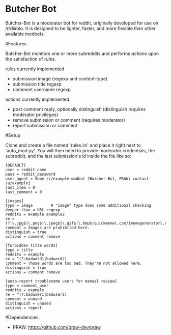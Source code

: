 Butcher Bot
===================================

Butcher-Bot is a moderator bot for reddit, originally developed for use on /r/diablo. It is designed to be lighter, faster, and more flexible than other available modbots.

#Features

Butcher-Bot monitors one or more subreddits and performs _actions_ upon the satisfaction of _rules_.

rules currently implemented
* submission image (regexp and content-type)
* submission title regexp
* comment username regexp

actions currently implemented
* post comment reply, optionally distinguish (distinguish requires moderator privileges)
* remove submission or comment (requires moderator)
* report submission or comment

#Setup

Clone and create a file named 'rules.ini' and place it right next to 'auto_mod.py'. You will then need to provide moderator credentials, the subreddit, and the last submission's id inside the file like so: 

```
[DEFAULT]
user = reddit_name
pass = reddit_password
user_agent = Some /r/example modbot [Butcher-Bot, PRAW; contact /u/example]
last_item = 0
last_comment = 0

[images]
type = image		# "image" type does some additional checking deeper than a URL regexp
reddits = example example2
re = (?:\.jpg$|\.png$|\.jpeg$|\.gif$|\.bmp$|quickmeme\.com/|memegenerator\.net/)
comment = Images are prohibited here.
distinguish = true
actions = comment remove

[forbidden title words]
type = title
reddits = example
re = ^(?:badword1|badword2)
comment = Those words are too bad. They're not allowed here.
distinguish = true
actions = comment remove

[auto-report troublesome users for manual review]
type = comment_user
reddits = example
re = ^(?:baduser1|baduser2)
comment = unused
distinguish = unused
actions = report
```

#Dependencies

* PRAW: https://github.com/praw-dev/praw
